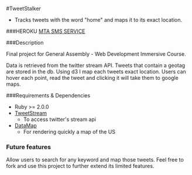 #TweetStalker

- Tracks tweets with the word "home" and maps it to its exact location.

###HEROKU
[MTA SMS SERVICE](http://tweetstalker.herokuapp.com/)

###Description

Final project for General Assembly - Web Development Immersive Course.

Data is retrieved from the twitter stream API. Tweets that contain a geotag are stored in the db. Using d3 I map each tweets exact location. Users can hover each point, read the tweet and clicking it will take them to google maps.


###Requirements & Dependencies

- Ruby >= 2.0.0
- [TweetStream](https://github.com/tweetstream/tweetstream)
  - To access twitter's stream api
- [DataMap](http://datamaps.github.io/)
  - For rendering quickly a map of the US
  

### Future features

Allow users to search for any keyword and map those tweets. Feel free to fork and use this project to further extend its limited features.
